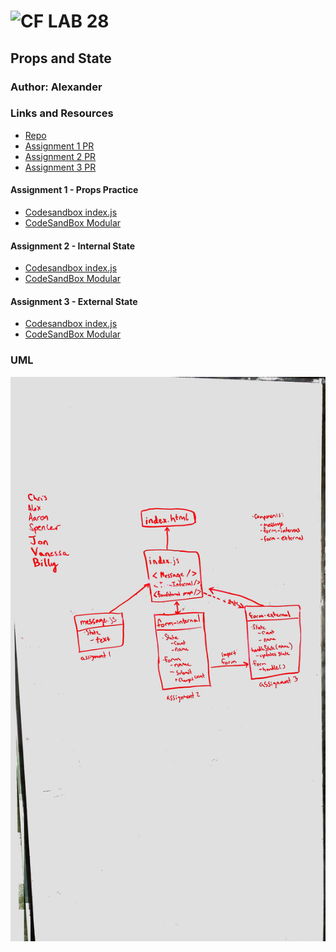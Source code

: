 ![CF](http://i.imgur.com/7v5ASc8.png) LAB 28
=================================================

## Props and State

### Author: Alexander

### Links and Resources
* [Repo](https://github.com/alex-white-401-advanced-javascript/lab-28)
* [Assignment 1 PR](https://github.com/alex-white-401-advanced-javascript/lab-28/pull/1)
* [Assignment 2 PR](https://github.com/alex-white-401-advanced-javascript/lab-28/pull/2)
* [Assignment 3 PR](https://github.com/alex-white-401-advanced-javascript/lab-28/pull/3)

#### Assignment 1 - Props Practice
* [Codesandbox index.js](https://codesandbox.io/s/xo2w2w1w1o)
* [CodeSandBox Modular](https://codesandbox.io/s/xrj807rv2o)

#### Assignment 2 - Internal State
* [Codesandbox index.js](https://codesandbox.io/s/6yx43qkvz3)
* [CodeSandBox Modular](https://codesandbox.io/s/womjkry10k)

#### Assignment 3 - External State
* [Codesandbox index.js](https://codesandbox.io/s/n1575q68rj)
* [CodeSandBox Modular](https://codesandbox.io/s/mjnrq3q59x)


### UML

![Diagram](./assets/lab-28.jpg)

<!-- #### Documentation
* [swagger](http://xyz.com) (API assignments only)
* [jsdoc](http://xyz.com) (All assignments) -->

<!-- ### Modules
#### `modulename.js`
##### Exported Values and Methods

###### `foo(thing) -> string`
Usage Notes or examples

###### `bar(array) -> array`
Usage Notes or examples

### Setup

#### Running the app
* `npm start`
* Endpoint: `/`
  
#### Tests
* How do you run tests? `npm test`
* What assertions were made?

* What assertions need to be / should be made? -->


